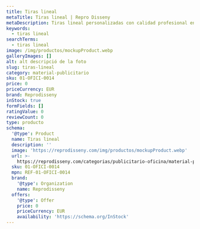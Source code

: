 ```yaml
---
title: Tiras lineal
metaTitle: Tiras lineal | Repro Disseny
metaDescription: Tiras lineal personalizadas con calidad profesional en Cataluña.
keywords:
  - tiras lineal
searchTerms:
  - tiras lineal
image: /img/productos/mockupProduct.webp
galleryImages: []
alt: alt descripció de la foto
slug: tiras-lineal
category: material-publicitario
sku: 01-OFICI-0014
price: 0
priceCurrency: EUR
brand: Reprodisseny
inStock: true
formFields: []
ratingValue: 0
reviewCount: 0
type: producto
schema:
  '@type': Product
  name: Tiras lineal
  description: ''
  image: 'https://reprodisseny.com/img/productos/mockupProduct.webp'
  url: >-
    https://reprodisseny.com/categorias/publicitario-oficina/material-publicitario/tiras-lineal
  sku: 01-OFICI-0014
  mpn: REF-01-OFICI-0014
  brand:
    '@type': Organization
    name: Reprodisseny
  offers:
    '@type': Offer
    price: 0
    priceCurrency: EUR
    availability: 'https://schema.org/InStock'
---
```


